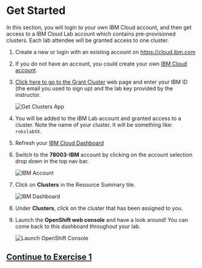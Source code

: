 # Get Started

In this section, you will login to your own IBM Cloud account, and then get access to a IBM Cloud Lab account which contains pre-provisioned clusters. Each lab attendee will be granted access to one cluster.

1. Create a new or login with an existing account on <https://cloud.ibm.com>

2. If you do not have an account, you could create your own [IBM Cloud account][vcpi_code].

3. [Click here to go to the Grant Cluster](https://rokslab.mybluemix.net) web page and enter your IBM ID (the email you used to sign up) and the lab key provided by the instructor.

    ![Get Clusters App](https://dsc.cloud/quickshare/Shared-Image-2019-09-16-09-53-30.png)

4. You will be added to the IBM Lab account and granted access to a cluster. Note the name of your cluster. It will be something like: `rokslabXX`.

5. Refresh your [IBM Cloud Dashboard](https://cloud.ibm.com)

6. Switch to the **78003-IBM** account by clicking on the account selection drop down in the top nav bar.

   ![IBM Account](https://dsc.cloud/quickshare/Shared-Image-2019-09-16-13-48-57.png)

7. Click on **Clusters** in the Resource Summary tile.

    ![IBM Dashboard](https://dsc.cloud/quickshare/Shared-Image-2020-01-20-14-56-27.png)

8. Under **Clusters**, click on the cluster that has been assigned to you.

9. Launch the **OpenShift web console** and have a look around! You can come back to this dashboard throughout your lab.

    ![Launch OpenShift Console](https://dsc.cloud/quickshare/Shared-Image-2020-01-21-09-38-35.png)

## [Continue to Exercise 1](exercise-1/README.md)

<!-- put the vcpi URL here -->
[vcpi_code]: https://cloud.ibm.com
